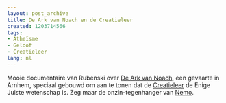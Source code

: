 ```yaml
---
layout: post_archive
title: De Ark van Noach en de Creatieleer
created: 1203714566
tags:
- Atheïsme
- Geloof
- Creatieleer
lang: nl
---
```

Mooie documentaire van Rubenski over [De Ark van Noach](http://www.rubenski.nl/index.php?itemid=34#nucleus_cf), een gevaarte in Arnhem, speciaal gebouwd om aan te tonen dat de [Creatieleer](http://nl.wikipedia.org/wiki/Creationisme) de Enige Juiste wetenschap is. Zeg maar de onzin-tegenhanger van [Nemo](valse ).<object width="425" height="355"><param name="movie" value="http://www.youtube.com/v/QZ1ETQ78ZAU&rel=1" /><param name="wmode" value="transparent" /><embed src="http://www.youtube.com/v/QZ1ETQ78ZAU&rel=1" type="application/x-shockwave-flash" wmode="transparent" width="425" height="355"></embed></object><!--break-->
